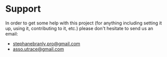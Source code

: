 # Support

In order to get some help with this project (for anything including setting it up, using it, contributing to it, etc.) please don't hesitate to send us an email:

- stephanebranly.pro@gmail.com
- asso.utrace@gmail.com
